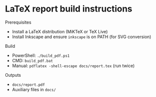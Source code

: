 ﻿# LaTeX report build instructions

Prerequisites
- Install a LaTeX distribution (MiKTeX or TeX Live)
- Install Inkscape and ensure `inkscape` is on PATH (for SVG conversion)

Build
- PowerShell: `./build_pdf.ps1`
- CMD: `build_pdf.bat`
- Manual: `pdflatex -shell-escape docs/report.tex` (run twice)

Outputs
- `docs/report.pdf`
- Auxiliary files in `docs/`
